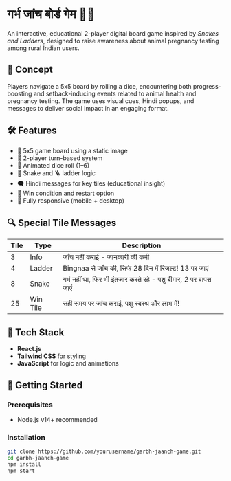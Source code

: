 # गर्भ जांच बोर्ड गेम 🎲🐄

An interactive, educational 2-player digital board game inspired by *Snakes and Ladders*, designed to raise awareness about animal pregnancy testing among rural Indian users.

## 🧠 Concept

Players navigate a 5x5 board by rolling a dice, encountering both progress-boosting and setback-inducing events related to animal health and pregnancy testing. The game uses visual cues, Hindi popups, and messages to deliver social impact in an engaging format.

## 🛠 Features

- 🎯 5x5 game board using a static image
- 👥 2-player turn-based system
- 🎲 Animated dice roll (1–6)
- 🐍 Snake and 🪜 ladder logic
- 🗨️ Hindi messages for key tiles (educational insight)
- 🎉 Win condition and restart option
- 📱 Fully responsive (mobile + desktop)

## 🔍 Special Tile Messages

| Tile | Type      | Description |
|------|-----------|-------------|
| 3    | Info      | जाँच नहीं कराई - जानकारी की कमी |
| 4    | Ladder    | Bingnaa से जाँच की, सिर्फ 28 दिन में रिजल्ट! 13 पर जाएं |
| 8    | Snake     | गर्भ नहीं था, फिर भी इंतजार करते रहे - पशु बीमार, 2 पर वापस जाएं |
| 25   | Win Tile  | सही समय पर जांच कराई, पशु स्वस्थ और लाभ में! |

## 🧩 Tech Stack

- **React.js**
- **Tailwind CSS** for styling
- **JavaScript** for logic and animations

## 🚀 Getting Started

### Prerequisites

- Node.js v14+ recommended

### Installation

```bash
git clone https://github.com/yourusername/garbh-jaanch-game.git
cd garbh-jaanch-game
npm install
npm start
